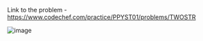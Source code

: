 Link to the problem - https://www.codechef.com/practice/PPYST01/problems/TWOSTR


![image](https://github.com/Haleshot/Competitive-Programming/assets/57552973/c0f73552-16b8-43b6-9737-b5588dea7dac)
